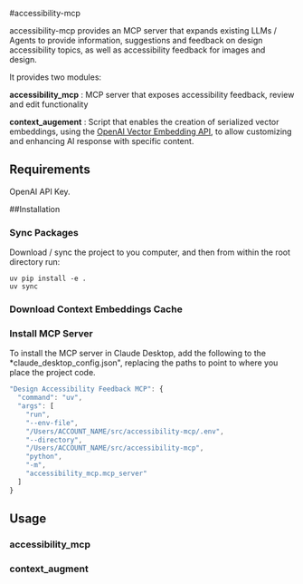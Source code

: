 #accessibility-mcp

accessibility-mcp provides an MCP server that expands existing LLMs / Agents to provide information, suggestions and feedback on design accessibility topics, as well as accessibility feedback for images and design.

It provides two modules:

**accessibility_mcp** : MCP server that exposes accessibility feedback, review and edit functionality

**context_augement** : Script that enables the creation of serialized vector embeddings, using the [OpenAI Vector Embedding API](https://platform.openai.com/docs/guides/embeddings), to allow customizing and enhancing AI response with specific content. 

## Requirements

OpenAI API Key.

##Installation


### Sync Packages
Download / sync the project to you computer, and then from within the root directory run:

```
uv pip install -e .
uv sync
```

### Download Context Embeddings Cache



### Install MCP Server

To install the MCP server in Claude Desktop, add the following to the *claude_desktop_config.json", replacing the paths to point to where you place the project code.

```javascript
"Design Accessibility Feedback MCP": {
  "command": "uv",
  "args": [
    "run",
    "--env-file",
    "/Users/ACCOUNT_NAME/src/accessibility-mcp/.env",
    "--directory",
    "/Users/ACCOUNT_NAME/src/accessibility-mcp",
    "python",
    "-m",
    "accessibility_mcp.mcp_server"
  ]
}
```

## Usage

### accessibility_mcp

### context_augment